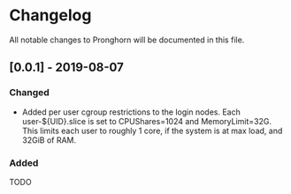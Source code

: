 # Changelog
All notable changes to Pronghorn will be documented in this file.

## [0.0.1] - 2019-08-07
### Changed
- Added per user cgroup restrictions to the login nodes. Each user-${UID}.slice is
  set to CPUShares=1024 and MemoryLimit=32G. This limits each user to roughly
  1 core, if the system is at max load, and 32GiB of RAM.


### Added
TODO
